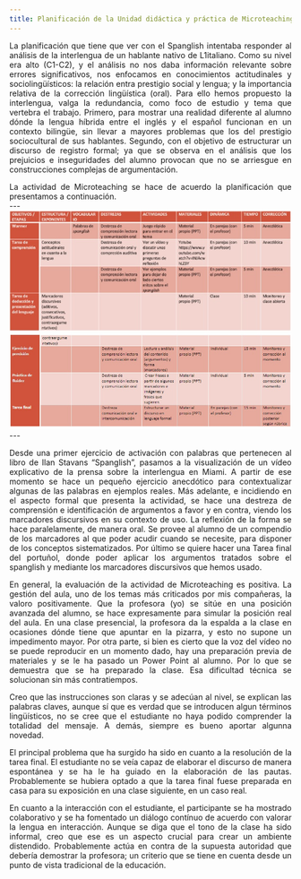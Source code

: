 ```yaml
---
title: Planificación de la Unidad didáctica y práctica de Microteaching
---
```

<P><DIV ALIGN="justify">La planificación que tiene que ver con el Spanglish intentaba responder al análisis de la interlengua de un hablante nativo de L1italiano. Como su nivel era alto (C1-C2), y el análisis no nos daba información relevante sobre errores significativos, nos enfocamos en conocimientos actitudinales y sociolingüísticos: la relación entra prestigio social y lengua; y la importancia relativa de la corrección lingüística (oral). Para ello hemos propuesto la interlengua, valga la redundancia, como foco de estudio y tema que vertebra el trabajo. Primero, para mostrar una realidad diferente al alumno dónde la lengua híbrida entre el inglés y el español funcionan en un contexto bilingüe, sin llevar a mayores problemas que los del prestigio sociocultural de sus hablantes. Segundo, con el objetivo de estructurar un discurso de registro formal; ya que se observa en el análisis que los prejuicios e inseguridades del alumno provocan que no se arriesgue en construcciones complejas de argumentación. </div>

<p><DIV ALIGN="justify">La actividad de Microteaching se hace de acuerdo la planificación que presentamos a continuación.</div>
---
<img src="img/planificacion_01.jpg" alt="planificacion_01">
<img src="img/planificacion_02.jpg" alt="planificacion_02">
---
<P><DIV ALIGN="justify">Desde una primer ejercicio de activación con palabras que pertenecen al libro de Ilan Stavans “Spanglish”, pasamos a la visualización de un vídeo explicativo de la prensa sobre la interlengua en Miami. A partir de ese momento se hace un pequeño ejercicio anecdótico para contextualizar algunas de las palabras en ejemplos reales. Más adelante, e incidiendo en el aspecto formal que presenta la actividad, se hace una destreza de comprensión e identificación de argumentos a favor y en contra, viendo los marcadores discursivos en su contexto de uso. La reflexión de la forma se hace paralelamente, de manera oral. Se provee al alumno de un compendio de los marcadores al que poder acudir cuando se necesite, para disponer de los conceptos sistematizados. Por último se quiere hacer una Tarea final del portuñol, donde poder aplicar los argumentos tratados sobre el spanglish y mediante los marcadores discursivos que hemos usado.</div>

<P><DIV ALIGN="justify">En general, la evaluación de la actividad de Microteaching es positiva. La gestión del aula, uno de los temas más criticados por mis compañeras, la valoro positivamente. Que la profesora (yo) se sitúe en una posición avanzada del alumno, se hace expresamente para simular la posición real del aula. En una clase presencial, la profesora da la espalda a la clase en ocasiones dónde tiene que apuntar en la pizarra, y esto no supone un impedimento mayor. Por otra parte, si bien es cierto que la voz del vídeo no se puede reproducir en un momento dado, hay una preparación previa de materiales y se le ha pasado un Power Point al alumno. Por lo que se demuestra que se ha preparado la clase. Esa dificultad técnica se solucionan sin más contratiempos. </div>

<P><DIV ALIGN="justify">Creo que las instrucciones son claras y se adecúan al nivel, se explican las palabras claves, aunque sí que es verdad que se introducen algun términos lingüísticos, no se cree que el estudiante no haya podido comprender la totalidad del mensaje. A demás, siempre es bueno aportar algunna novedad.</div>

<p><DIV ALIGN="justify">El principal problema que ha surgido ha sido en cuanto a la resolución de la tarea final. El estudiante no se veía capaz de elaborar el discurso de manera espontánea y se ha le ha guiado en la elaboración de las pautas. Probablemente se hubiera optado a que la tarea final fuese preparada en casa para su exposición en una clase siguiente, en un caso real.</div> 

<p><DIV ALIGN="justify">En cuanto a la interacción con el estudiante, el participante se ha mostrado colaborativo y se ha fomentado un diálogo contínuo de acuerdo con valorar la lengua en interacción. Aunque se diga que el tono de la clase ha sido informal, creo que ese es un aspecto crucial para crear un ambiente distendido. Probablemente actúa en contra de la supuesta autoridad que debería demostrar la profesora; un criterio que se tiene en cuenta desde un punto de vista tradicional de la educación.</div>
